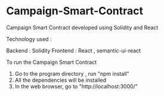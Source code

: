 # Campaign-Smart-Contract
Campaign Smart Contract developed using Solidity and React


Technology used :

Backend : Solidity
Frontend : React , semantic-ui-react

To run the Campaign Smart Contract
1. Go to the program directory , run "npm install"
2. All the dependencies will be installed
3. In the web browser, go to "http://localhost:3000/"

